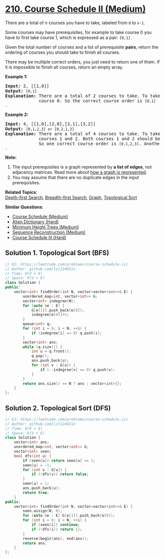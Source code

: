 # [210. Course Schedule II (Medium)](https://leetcode.com/problems/course-schedule-ii/)

<p>There are a total of <em>n</em> courses you have to take, labeled from <code>0</code> to <code>n-1</code>.</p>

<p>Some courses may have prerequisites, for example to take course 0 you have to first take course 1, which is expressed as a pair: <code>[0,1]</code></p>

<p>Given the total number of courses and a list of prerequisite <strong>pairs</strong>, return the ordering of courses you should take to finish all courses.</p>

<p>There may be multiple correct orders, you just need to return one of them. If it is impossible to finish all courses, return an empty array.</p>

<p><strong>Example 1:</strong></p>

<pre><strong>Input:</strong> 2, [[1,0]] 
<strong>Output: </strong><code>[0,1]</code>
<strong>Explanation:</strong>&nbsp;There are a total of 2 courses to take. To take course 1 you should have finished   
&nbsp;            course 0. So the correct course order is <code>[0,1] .</code></pre>

<p><strong>Example 2:</strong></p>

<pre><strong>Input:</strong> 4, [[1,0],[2,0],[3,1],[3,2]]
<strong>Output: </strong><code>[0,1,2,3] or [0,2,1,3]</code>
<strong>Explanation:</strong>&nbsp;There are a total of 4 courses to take. To take course 3 you should have finished both     
             courses 1 and 2. Both courses 1 and 2 should be taken after you finished course 0. 
&nbsp;            So one correct course order is <code>[0,1,2,3]</code>. Another correct ordering is <code>[0,2,1,3] .</code></pre>

<p><strong>Note:</strong></p>

<ol>
	<li>The input prerequisites is a graph represented by <strong>a list of edges</strong>, not adjacency matrices. Read more about <a href="https://www.khanacademy.org/computing/computer-science/algorithms/graph-representation/a/representing-graphs" target="_blank">how a graph is represented</a>.</li>
	<li>You may assume that there are no duplicate edges in the input prerequisites.</li>
</ol>


**Related Topics**:  
[Depth-first Search](https://leetcode.com/tag/depth-first-search/), [Breadth-first Search](https://leetcode.com/tag/breadth-first-search/), [Graph](https://leetcode.com/tag/graph/), [Topological Sort](https://leetcode.com/tag/topological-sort/)

**Similar Questions**:
* [Course Schedule (Medium)](https://leetcode.com/problems/course-schedule/)
* [Alien Dictionary (Hard)](https://leetcode.com/problems/alien-dictionary/)
* [Minimum Height Trees (Medium)](https://leetcode.com/problems/minimum-height-trees/)
* [Sequence Reconstruction (Medium)](https://leetcode.com/problems/sequence-reconstruction/)
* [Course Schedule III (Hard)](https://leetcode.com/problems/course-schedule-iii/)

## Solution 1. Topological Sort (BFS)

```cpp
// OJ: https://leetcode.com/problems/course-schedule-ii/
// Author: github.com/lzl124631x
// Time: O(V + E)
// Space: O(V + E)
class Solution {
public:
    vector<int> findOrder(int N, vector<vector<int>>& E) {
        unordered_map<int, vector<int>> G;
        vector<int> indegree(N);
        for (auto &e : E) {
            G[e[1]].push_back(e[0]);
            indegree[e[0]]++;
        }
        queue<int> q;
        for (int i = 0; i < N; ++i) {
            if (indegree[i] == 0) q.push(i);
        }
        vector<int> ans;
        while (q.size()) {
            int u = q.front();
            q.pop();
            ans.push_back(u);
            for (int v : G[u]) {
                if (--indegree[v] == 0) q.push(v);
            }
        }
        return ans.size() == N ? ans : vector<int>{};
    }
};
```

## Solution 2. Topological Sort (DFS)

```cpp
// OJ: https://leetcode.com/problems/course-schedule-ii/
// Author: github.com/lzl124631x
// Time: O(V + E)
// Space: O(V + E)
class Solution {
    vector<int> ans;
    unordered_map<int, vector<int>> G;
    vector<int> seen;
    bool dfs(int u) {
        if (seen[u]) return seen[u] == 1;
        seen[u] = -1;
        for (int v : G[u]) {
            if (!dfs(v)) return false;
        }
        seen[u] = 1;
        ans.push_back(u);
        return true;
    }
public:
    vector<int> findOrder(int N, vector<vector<int>>& E) {
        seen.assign(N, 0);
        for (auto &e : E) G[e[1]].push_back(e[0]);
        for (int i = 0; i < N; ++i) {
            if (seen[i]) continue;
            if (!dfs(i)) return {};
        }
        reverse(begin(ans), end(ans));
        return ans;
    }
};
```